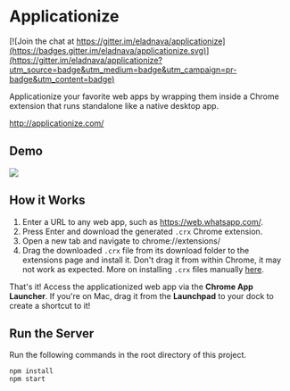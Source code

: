 Applicationize
===================

[![Join the chat at https://gitter.im/eladnava/applicationize](https://badges.gitter.im/eladnava/applicationize.svg)](https://gitter.im/eladnava/applicationize?utm_source=badge&utm_medium=badge&utm_campaign=pr-badge&utm_content=badge)

Applicationize your favorite web apps by wrapping them inside a Chrome extension that runs standalone like a native desktop app.

http://applicationize.com/

Demo
---
<img src="https://raw.github.com/eladnava/applicationize/master/frontend/src/assets/images/preview.png" />

How it Works
---
1. Enter a URL to any web app, such as https://web.whatsapp.com/.
2. Press Enter and download the generated `.crx` Chrome extension.
3. Open a new tab and navigate to chrome://extensions/
4. Drag the downloaded `.crx` file from its download folder to the extensions page and install it. Don't drag it from within Chrome, it may not work as expected. More on installing `.crx` files manually [here](http://www.simplehelp.net/2012/08/19/how-to-install-extensions-that-arent-from-the-chrome-web-store/).

That's it! Access the applicationized web app via the **Chrome App Launcher**. If you're on Mac, drag it from the **Launchpad** to your dock to create a shortcut to it!

Run the Server
---

Run the following commands in the root directory of this project.

    npm install
    npm start
